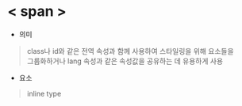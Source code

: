# < span >
* 의미
> class나 id와 같은 전역 속성과 함께 사용하여 스타일링을 위해 요소들을  
  그룹화하거나 lang 속성과 같은 속성값을 공유하는 데 유용하게 사용
  
* 요소
> inline type
